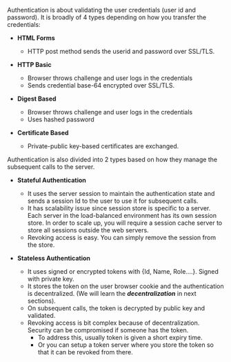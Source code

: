 Authentication is about validating the user credentials (user id and password). It is broadly of 4 types depending on how you transfer the credentials:

- **HTML Forms**
  - HTTP post method sends the userid and password over SSL/TLS.

- **HTTP Basic**
  - Browser throws challenge and user logs in the credentials
  - Sends credential base-64 encrypted over SSL/TLS.

- **Digest Based**
  - Browser throws challenge and user logs in the credentials
  - Uses hashed password 

- **Certificate Based**
  - Private-public key-based certificates are exchanged.

Authentication is also divided into 2 types based on how they manage the subsequent calls to the server.

- **Stateful Authentication**
  - It uses the server session to maintain the authentication state and sends a session Id to the user to use it for subsequent calls.
  - It has scalability issue since session store is specific to a server. Each server in the load-balanced environment has its own session store. In order to scale up, you will require a session cache server to store all sessions outside the web servers.
  - Revoking access is easy. You can simply remove the session from the store.

- **Stateless Authentication**
  - It uses signed or encrypted tokens with {Id, Name, Role....}. Signed with private key.
  - It stores the token on the user browser cookie and the authentication is decentralized. (We will learn the **_decentralization_** in next sections).
  - On subsequent calls, the token is decrypted by public key and validated. 
  - Revoking access is bit complex because of decentralization. Security can be compromised if someone has the token. 
    - To address this, usually token is given a short expiry time. 
    - Or you can setup a token server where you store the token so that it can be revoked from there.